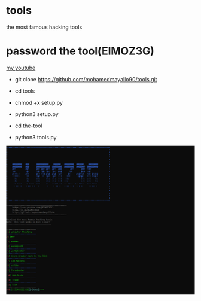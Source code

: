 # tools
the most famous hacking tools
# password the tool(ElMOZ3G)

<a href="https://www.youtube.com/@ElMOZ3G12">my youtube</a>



* git clone https://github.com/mohamedmayallo90/tools.git
* cd tools

* chmod +x setup.py


* python3 setup.py

* cd the-tool
* python3 tools.py



<img src="https://github.com/mohamedmayallo90/tools/blob/main/my%20tools.png">

